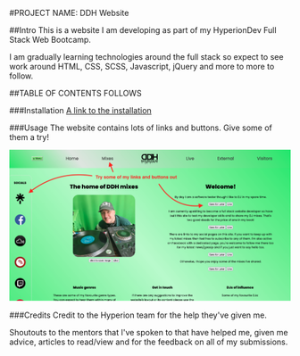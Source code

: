 #PROJECT NAME: DDH Website

##Intro
This is a website I am developing as part of my HyperionDev Full Stack Web Bootcamp.

I am gradually learning technologies around the full stack so expect to see work around HTML, CSS, SCSS, Javascript, jQuery and more to more to follow.

##TABLE OF CONTENTS FOLLOWS

###Installation
[A link to the installation](install.md)

###Usage
The website contains lots of links and buttons. Give some of them a try!

![DDH website.](DDH_main_page.png)

###Credits
Credit to the Hyperion team for the help they've given me.

Shoutouts to the mentors that I've spoken to that have helped me, given me advice, articles to read/view and for the feedback on all of my submissions.
